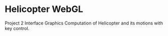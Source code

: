 # Helicopter WebGL
Project 2 Interface Graphics Computation of Helicopter and its motions with key control.